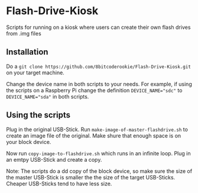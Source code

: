 Flash-Drive-Kiosk
=================

Scripts for running on a kiosk where users can create their own flash drives from .img files

Installation
------------

Do a `git clone https://github.com/8bitcoderookie/Flash-Drive-Kiosk.git` on your target machine.

Change the device name in both scripts to your needs. For example, if using the scripts on a Raspberry Pi change the definition `DEVICE_NAME="sdc"` to `DEVICE_NAME="sda"` in both scripts.

Using the scripts
-----------------

Plug in the original USB-Stick. Run `make-image-of-master-flashdrive.sh` to create an image file of the original. Make shure that enough space is on your block device.

Now run `copy-image-to-flashdrive.sh` which runs in an infinite loop. Plug in an emtpy USB-Stick and create a copy.

Note: The scripts do a dd copy of the block device, so make sure the size of the master USB-Stick is smaller the the size of the target USB-Sticks. Cheaper USB-Sticks tend to have less size.


